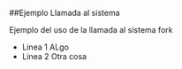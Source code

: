 ##Ejemplo Llamada al sistema

Ejemplo del uso de la llamada al sistema fork

* Linea 1 ALgo
* Linea 2 Otra cosa